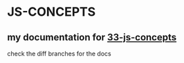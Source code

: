 # JS-CONCEPTS

## my documentation for [33-js-concepts](https://github.com/leonardomso/33-js-concepts)

check the diff branches for the docs
